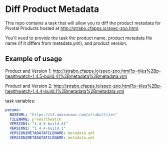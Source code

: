 # Diff Product Metadata

This repo contains a task that will allow you to diff the product metadata for Pivotal Products hosted at http://strabo.cfapps.io/spec-zoo.html.

You'll need to provide the task the product name, product metadata file name (if it differs from metadata.yml), and product version.

## Example of usage

Product and Version 1: http://strabo.cfapps.io/spec-zoo.html?p=tiles%2Bp-healthwatch-1.4.5-build.41%2Bmetadata%2Bmetadata.yml

Product and Version 2: http://strabo.cfapps.io/spec-zoo.html?p=tiles%2Bp-healthwatch-1.4.4-build.1%2Bmetadata%2Bmetadata.yml

task variables:
```yaml
params:
  BASEURL: "https://s3.amazonaws.com/strabo/tiles"
  TILENAME: p-healthwatch
  VERSION1: "1.4.5-build.41"
  VERSION2: "1.4.4-build.1"
  VERSION1METADATAFILENAME: metadata.yml
  VERSION2METADATAFILENAME: metadata.yml
```
